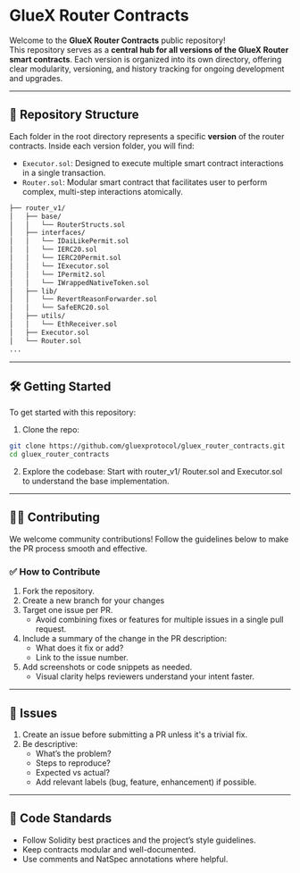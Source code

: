 # GlueX Router Contracts
Welcome to the **GlueX Router Contracts** public repository!  
This repository serves as a **central hub for all versions of the GlueX Router smart contracts**. Each version is organized into its own directory, offering clear modularity, versioning, and history tracking for ongoing development and upgrades.

---

## 📁 Repository Structure
Each folder in the root directory represents a specific **version** of the router contracts. Inside each version folder, you will find:

- `Executor.sol`: Designed to execute multiple smart contract interactions in a single transaction.
- `Router.sol`: Modular smart contract that facilitates user to perform complex, multi-step interactions atomically.

```bash
├── router_v1/
│   ├── base/
│   │   └── RouterStructs.sol
│   ├── interfaces/
│   │   └── IDaiLikePermit.sol
│   │   └── IERC20.sol
│   │   └── IERC20Permit.sol
│   │   └── IExecutor.sol
│   │   └── IPermit2.sol
│   │   └── IWrappedNativeToken.sol
│   ├── lib/
│   │   └── RevertReasonForwarder.sol
│   │   └── SafeERC20.sol
│   ├── utils/
│   │   └── EthReceiver.sol
│   ├── Executor.sol
│   └── Router.sol
...
```

---

## 🛠 Getting Started
To get started with this repository:

1. Clone the repo:
```bash
git clone https://github.com/gluexprotocol/gluex_router_contracts.git
cd gluex_router_contracts
```

2. Explore the codebase:
Start with router_v1/ Router.sol and Executor.sol to understand the base implementation.

---

## 🧑‍💻 Contributing
We welcome community contributions! Follow the guidelines below to make the PR process smooth and effective.

### ✅ How to Contribute
1. Fork the repository.
2. Create a new branch for your changes
3. Target one issue per PR.
    * Avoid combining fixes or features for multiple issues in a single pull request.
4. Include a summary of the change in the PR description:
    * What does it fix or add?
    * Link to the issue number.
5. Add screenshots or code snippets as needed.
    * Visual clarity helps reviewers understand your intent faster.

---

## 📌 Issues
1. Create an issue before submitting a PR unless it's a trivial fix.
2. Be descriptive:
    * What’s the problem?
    * Steps to reproduce?
    * Expected vs actual?
    * Add relevant labels (bug, feature, enhancement) if possible.

---

## 🚨 Code Standards
* Follow Solidity best practices and the project’s style guidelines.
* Keep contracts modular and well-documented.
* Use comments and NatSpec annotations where helpful.